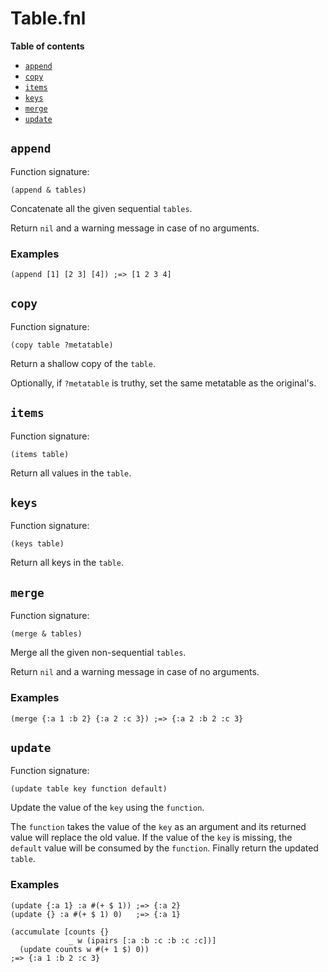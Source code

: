 # Table.fnl

**Table of contents**

- [`append`](#append)
- [`copy`](#copy)
- [`items`](#items)
- [`keys`](#keys)
- [`merge`](#merge)
- [`update`](#update)

## `append`
Function signature:

```
(append & tables)
```

Concatenate all the given sequential `tables`.

Return `nil` and a warning message in case of no arguments.

### Examples

```fennel
(append [1] [2 3] [4]) ;=> [1 2 3 4]
```

## `copy`
Function signature:

```
(copy table ?metatable)
```

Return a shallow copy of the `table`.

Optionally, if `?metatable` is truthy, set the same metatable as the original's.

## `items`
Function signature:

```
(items table)
```

Return all values in the `table`.

## `keys`
Function signature:

```
(keys table)
```

Return all keys in the `table`.

## `merge`
Function signature:

```
(merge & tables)
```

Merge all the given non-sequential `tables`.

Return `nil` and a warning message in case of no arguments.

### Examples

```fennel
(merge {:a 1 :b 2} {:a 2 :c 3}) ;=> {:a 2 :b 2 :c 3}
```

## `update`
Function signature:

```
(update table key function default)
```

Update the value of the `key` using the `function`.

The `function` takes the value of the `key` as an argument and its returned value
will replace the old value. If the value of the `key` is missing, the `default`
value will be consumed by the `function`.
Finally return the updated `table`.

### Examples

```fennel
(update {:a 1} :a #(+ $ 1)) ;=> {:a 2}
(update {} :a #(+ $ 1) 0)   ;=> {:a 1}

(accumulate [counts {}
             _ w (ipairs [:a :b :c :b :c :c])]
  (update counts w #(+ 1 $) 0))
;=> {:a 1 :b 2 :c 3}
```


<!-- Generated with Fenneldoc 1.0.1-dev-7960056
     https://gitlab.com/andreyorst/fenneldoc -->
